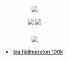 <h1 align="center">
    <img src="https://readme-typing-svg.herokuapp.com/?font=Inter&size=48&center=true&vCenter=true&width=500&height=70&color=4493F8&duration=4000&lines=hello+!;+i'm+-+;+samuel+widlund+!;" />
</h1>

<p align="center">
  <img src="https://skillicons.dev/icons?i=html,css,js,bootstrap,nodejs,react,expressjs" />
  <img src="https://skillicons.dev/icons?i=bash,c,python,photoshop,git,linux,windows" />
</p>

<h2 align="center"> 
    <img src="https://readme-typing-svg.herokuapp.com/?font=Inter&size=48&center=true&vCenter=true&width=500&height=70&color=1ABC9C&duration=4000&lines=upcoming+races;" />
</h2>
<li align="center"> <a href="https://fjallmaraton.se/fjallmaratonveckan/fjallmaraton-100k/"> kia fjällmaraton 100k</li>
